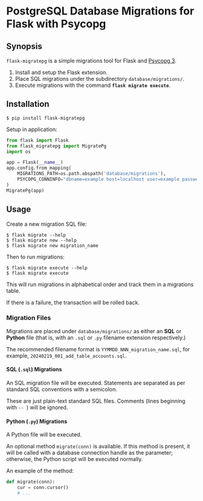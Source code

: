 # PostgreSQL Database Migrations for Flask with Psycopg

## Synopsis

`flask-migratepg` is a simple migrations tool for Flask and [Psycopg 3](https://www.psycopg.org/psycopg3/).

 1. Install and setup the Flask extension.
 2. Place SQL migrations under the subdirectory `database/migrations/`.
 3. Execute migrations with the command **`flask migrate execute`**.

## Installation

```
$ pip install flask-migratepg
```

Setup in application:

````python
from flask import Flask
from flask_migratepg import MigratePg
import os

app = Flask(__name__)
app.config.from_mapping(
    MIGRATIONS_PATH=os.path.abspath('database/migrations'),
    PSYCOPG_CONNINFO="dbname=example host=localhost user=example password=secret"
)
MigratePg(app)
````

## Usage

Create a new migration SQL file:

```
$ flask migrate --help
$ flask migrate new --help
$ flask migrate new migration_name
```

Then to run migrations:

```
$ flask migrate execute --help
$ flask migrate execute
```

This will run migrations in alphabetical order and track them in a migrations table.

If there is a failure, the transaction will be rolled back.

### Migration Files

Migrations are placed under `database/migrations/` as either an **SQL** or **Python** file
(that is, with an `.sql` or `.py` filename extension respectively.)

The recommended filename format is `YYMMDD_NNN_migration_name.sql`, for example, `20240219_001_add_table_accounts.sql`.

#### SQL (`.sql`) Migrations

An SQL migration file will be executed. Statements are separated as per standard SQL conventions with a semicolon.

These are just plain-text standard SQL files. Comments (lines beginning with `-- `) will be ignored. 

#### Python (`.py`) Migrations

A Python file will be executed.

An optional method `migrate(conn)` is available. If this method is
present, it will be called with a database connection handle as the parameter; otherwise,
the Python script will be executed normally.

An example of the method:

````python
def migrate(conn):
    cur = conn.cursor()
    # ...
````
